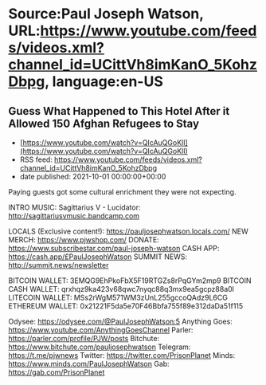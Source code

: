 # Source:Paul Joseph Watson, URL:https://www.youtube.com/feeds/videos.xml?channel_id=UCittVh8imKanO_5KohzDbpg, language:en-US

## Guess What Happened to This Hotel After it Allowed 150 Afghan Refugees to Stay
 - [https://www.youtube.com/watch?v=QIcAuQGoKlI](https://www.youtube.com/watch?v=QIcAuQGoKlI)
 - RSS feed: https://www.youtube.com/feeds/videos.xml?channel_id=UCittVh8imKanO_5KohzDbpg
 - date published: 2021-10-01 00:00:00+00:00

Paying guests got some cultural enrichment they were not expecting.

INTRO MUSIC: Sagittarius V - Lucidator: http://sagittariusvmusic.bandcamp.com

LOCALS (Exclusive content!): https://pauljosephwatson.locals.com/
NEW MERCH: https://www.pjwshop.com/
DONATE: https://www.subscribestar.com/paul-joseph-watson
CASH APP: https://cash.app/£PaulJosephWatson
SUMMIT NEWS: http://summit.news/newsletter

BITCOIN WALLET: 3EMQG9EhPkoFbX5F19RTGZs8rPqGYm2mp9
BITCOIN CASH WALLET: qrxhqz9ka423v68qwc7nyqc88q3mx9ea5gcpz88a0l
LITECOIN WALLET: MSs2rWgM571WM3zUnL255gccoQAdz9L6CG
ETHEREUM WALLET: 0x21221F5da5e70F46Bbfa755f89e312daDa51f115 

Odysee: https://odysee.com/@PaulJosephWatson:5
Anything Goes: https://www.youtube.com/AnythingGoesChannel
Parler: https://parler.com/profile/PJW/posts
Bitchute: https://www.bitchute.com/pauljosephwatson
Telegram: https://t.me/pjwnews
Twitter: https://twitter.com/PrisonPlanet
Minds: https://www.minds.com/PaulJosephWatson
Gab: https://gab.com/PrisonPlanet

